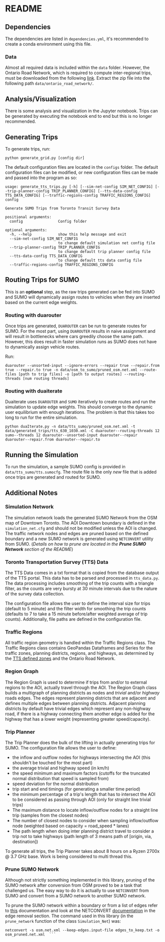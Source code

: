 # README

## Dependencies
The dependencies are listed in `dependencies.yml`, it's recommended to create a conda environment using this file.

### Data
Almost all required data is included within the `data` folder. However, the Ontario Road Network, which is required to compute inter-regional trips, must be downloaded from the following [link](https://opendata.arcgis.com/datasets/923cb3294384488e8a4ffbeb3b8f6cb2_32.zip). Extract the zip file into the following path `data/ontario_road_network/`. 

## Analysis/Visualization
There is some analysis and visualization in the Jupyter notebook. Trips can be generated by executing the notebook end to end but this is no longer recommended.

## Generating Trips
To generate trips, run:
```
python generate_grid.py [config dir] 
```

The default configuration files are located in the ```configs``` folder. The default configuration files can be modified, or new configuration files can be made and passed into the program as so:

```
usage: generate_tts_trips.py [-h] [--sim-net-config SIM_NET_CONFIG] [--trip-planner-config TRIP_PLANNER_CONFIG] [--tts-data-config TTS_DATA_CONFIG] [--traffic-regions-config TRAFFIC_REGIONS_CONFIG] config

Generate SUMO Trips from Toronto Transit Survey Data

positional arguments:
  config                Config folder

optional arguments:
  -h, --help            show this help message and exit
  --sim-net-config SIM_NET_CONFIG
                        to change default simulation net config file
  --trip-planner-config TRIP_PLANNER_CONFIG
                        to change default trip planner config file
  --tts-data-config TTS_DATA_CONFIG
                        to change default tts data config file
  --traffic-regions-config TRAFFIC_REGIONS_CONFIG
```

## Routing Trips for SUMO

This is an **optional** step, as the raw trips generated can be fed into SUMO and SUMO will dynamically assign routes to vehicles when they are inserted based on the current edge weights.

### Routing with duarouter
Once trips are generated, ```DUAROUTER``` can be run to generate routes for SUMO. For the most part, using ```DUAROUTER``` results in naive assignment and will result in bottlenecks where cars greedily choose the same path. However, this does result in faster simulation runs as SUMO does not have to dynamically assign vehicle routes.

Run:
```
duarouter --unsorted-input --ignore-errors --repair true --repair.from true --repair.to true -n data/osm_to_sumo/pruned_osm.net.xml --route-files [path to trip files] -o [path to output routes] --routing-threads [num routing threads]
```

### Routing with duaiterate
Duaiterate uses ```DUAROUTER``` and ```SUMO``` iteratively to create routes and run the simulation to update edge weights. This should converge to the dynamic user equilibrium with enough iterations. The problem is that this takes too long to run for the entire simulation. 

```
python duaIterate.py -n data/tts_sumo/pruned_osm.net.xml -t data/generated_trips/tts_630_1030.xml -C duarouter--routing-threads 12 sumo--threads 12 duarouter--unsorted-input duarouter--repair duarouter--repair.from duarouter--repair.to
```

## Running the Simulation 
To run the simulation, a sample SUMO config is provided in ```data/tts_sumo/tts.sumocfg```. The route file is the only *new* file that is added once trips are generated and routed for SUMO.

## Additional Notes

### Simulation Network
The simulation network loads the generated SUMO Network from the OSM map of Downtown Toronto. The AOI Downtown boundary is defined in the ```simulation_net.cfg``` and should not be modified unless the AOI is changed. The traffic network nodes and edges are pruned based on the defined boundary and a new SUMO network is generated using ```NETCONVERT``` utility from SUMO. (*Details on how to prune are located in the **Prune SUMO Network** section of the README*)

### Toronto Transportation Survey (TTS) Data
The TTS Data comes in a txt format that is copied from the database output of the TTS portal. This data has to be parsed and processed in ```tts_data.py```. The data processing includes smoothing of the trip counts with a triangle filter, as the counts are very bursty at 30 minute intervals due to the nature of the survey data collection. 

The configuration file allows the user to define the interval size for trips (default to 5 minute) and the filter width for smoothing the trip counts (defaults to 7 to take a 15 minute before/after weighted average of trip counts). Additionally, file paths are defined in the configuration file.

### Traffic Regions
All traffic region geometry is handled within the Traffic Regions class. The Traffic Regions class contains GeoPandas Dataframes and Series for the traffic zones, planning districts, regions, and highways, as determined by the [TTS defined zones](http://dmg.utoronto.ca/survey-boundary-files#2006_zone) and the Ontario Road Network.

### Region Graph
The Region Graph is used to determine if trips from and/or to external regions to the AOI, actually travel through the AOI. The Region Graph class builds a multigraph of planning districts as nodes and *trivial* and/or *highway* roads edges. The edges represent planning districts that are adjacent and defines multiple edges between planning districts. Adjacent planning districts by default have trivial edges which represent any non-highway road, if there is a highway connecting them another edge is added for the highway that has a lower weight (representing greater speed/capacity).

### Trip Planner
The Trip Planner does the bulk of the lifting in actually generating trips for SUMO. The configuration file allows the user to define:
 * the inflow and outflow nodes for highways intersecting the AOI (this shouldn't be touched for the most part)
 * the average trivial and highway speed (in km/h)
 * the speed minimum and maximum factors (cutoffs for the truncated normal distribution that speed is sampled from)
 * speed deviation for the normal distribution
 * trip start and end timings (for generating a smaller time period)
 * the minimum percentage of a trip's length that has to intersect the AOI to be considered as passing through AOI (only for straight line trivial trips)
 * The maximum distance to locate inflow/outflow nodes for a straight line trip (samples from the closest nodes)
 * The number of closest nodes to consider when sampling inflow/outflow node (weighted based on capacity = road_speed * lanes)
 * The path length when doing inter planning district travel to consider a trip not to take highways (path length of 3 means path of [origin, via, destination])

To generate all trips, the Trip Planner takes about 8 hours on a Ryzen 2700x @ 3.7 GHz base. Work is being considered to multi thread this.


### Prune SUMO Network
Although not strictly something implemented in this library, pruning of the SUMO network after conversion from OSM proved to be a task that challenged us. The easy way to do it is actually to use ```NETCONVERT``` from SUMO and convert from a SUMO network to another SUMO network.

To prune the SUMO network within a boundary or from a list of edges refer to [this](https://sumo.dlr.de/docs/Networks/Further_Options.html#pruning_the_imported_network) documentation and look at the NETCONVERT [documentation](https://sumo.dlr.de/docs/NETCONVERT.html#edge_removal) in the edge removal section.
The command used in this library (in the ```prune_network``` function of  the class ```Simulation_Net```) was:

```
netconvert -s osm.net.xml --keep-edges.input-file edges_to_keep.txt -o osm_pruned.net.xml  ```

